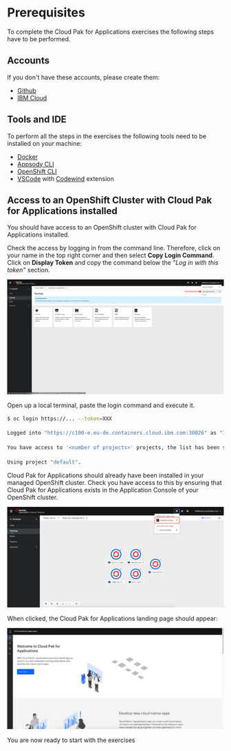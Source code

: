 # Prerequisites

To complete the Cloud Pak for Applications exercises the following steps have to be performed.

## Accounts

If you don't have these accounts, please create them:

- [Github](https://github.com/)
- [IBM Cloud](https://cloud.ibm.com/)

## Tools and IDE

To perform all the steps in the exercises the following tools need to be installed on your machine:

- [Docker](https://docs.docker.com/desktop/#download-and-install)
- [Appsody CLI](https://appsody.dev/docs/getting-started/installation)
- [OpenShift CLI](https://www.okd.io/download.html)
- [VSCode](https://code.visualstudio.com/download) with [Codewind](https://code.visualstudio.com/download) extension

## Access to an OpenShift Cluster with Cloud Pak for Applications installed

You should have access to an OpenShift cluster with Cloud Pak for Applications installed.

Check the access by logging in from the command line. Therefore, click on your name in the top right corner and then select **Copy Login Command**. Click on **Display Token** and copy the command below the _"Log in with this token"_ section.

![OCP Copy Login Command](images-00/copy-login.png)

Open up a local terminal, paste the login command and execute it.

```bash
$ oc login https://... --token=XXX

Logged into "https://c100-e.eu-de.containers.cloud.ibm.com:30026" as "IAM#<your account>" using the token provided.

You have access to '<number of projects>' projects, the list has been suppressed. You can list all projects with 'oc projects'

Using project "default".
```

Cloud Pak for Applications should already have been installed in your managed OpenShift cluster. Check you have access to this by ensuring that Cloud Pak for Applications exists in the Application Console of your OpenShift cluster.

![Cloud Pak for Apps](images-00/cp4a-open.png)

When clicked, the Cloud Pak for Applications landing page should appear:

![Cloud Pak for Apps](images-00/cp4a-console.png)

You are now ready to start with the exercises
